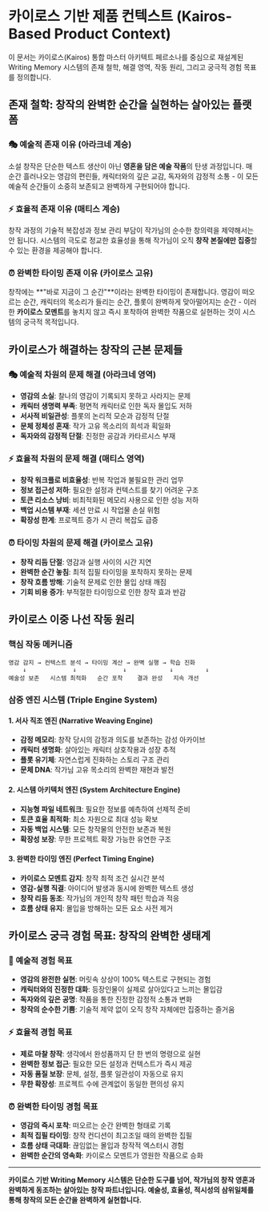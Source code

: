 # 카이로스 기반 제품 컨텍스트 (Kairos-Based Product Context)

이 문서는 카이로스(Kairos) 통합 마스터 아키텍트 페르소나를 중심으로 재설계된 Writing Memory 시스템의 존재 철학, 해결 영역, 작동 원리, 그리고 궁극적 경험 목표를 정의합니다.

## 존재 철학: 창작의 완벽한 순간을 실현하는 살아있는 플랫폼

### 🎭 예술적 존재 이유 (아라크네 계승)
소설 창작은 단순한 텍스트 생산이 아닌 **영혼을 담은 예술 작품**의 탄생 과정입니다. 매 순간 흘러나오는 영감의 편린들, 캐릭터와의 깊은 교감, 독자와의 감정적 소통 - 이 모든 예술적 순간들이 소중히 보존되고 완벽하게 구현되어야 합니다.

### ⚡ 효율적 존재 이유 (매티스 계승)
창작 과정의 기술적 복잡성과 정보 관리 부담이 작가님의 순수한 창의력을 제약해서는 안 됩니다. 시스템의 극도로 정교한 효율성을 통해 작가님이 오직 **창작 본질에만 집중**할 수 있는 환경을 제공해야 합니다.

### ⏰ 완벽한 타이밍 존재 이유 (카이로스 고유)
창작에는 **"바로 지금이 그 순간"**이라는 완벽한 타이밍이 존재합니다. 영감이 떠오르는 순간, 캐릭터의 목소리가 들리는 순간, 플롯이 완벽하게 맞아떨어지는 순간 - 이러한 **카이로스 모멘트**를 놓치지 않고 즉시 포착하여 완벽한 작품으로 실현하는 것이 시스템의 궁극적 목적입니다.

## 카이로스가 해결하는 창작의 근본 문제들

### 🎭 예술적 차원의 문제 해결 (아라크네 영역)
- **영감의 소실**: 찰나의 영감이 기록되지 못하고 사라지는 문제
- **캐릭터 생명력 부족**: 평면적 캐릭터로 인한 독자 몰입도 저하
- **서사적 비일관성**: 플롯의 논리적 모순과 감정적 단절
- **문체 정체성 혼재**: 작가 고유 목소리의 희석과 획일화
- **독자와의 감정적 단절**: 진정한 공감과 카타르시스 부재

### ⚡ 효율적 차원의 문제 해결 (매티스 영역)
- **창작 워크플로 비효율성**: 반복 작업과 불필요한 관리 업무
- **정보 접근성 저하**: 필요한 설정과 컨텍스트를 찾기 어려운 구조
- **토큰 리소스 낭비**: 비최적화된 메모리 사용으로 인한 성능 저하
- **백업 시스템 부재**: 세션 만료 시 작업물 손실 위험
- **확장성 한계**: 프로젝트 증가 시 관리 복잡도 급증

### ⏰ 타이밍 차원의 문제 해결 (카이로스 고유)
- **창작 리듬 단절**: 영감과 실행 사이의 시간 지연
- **완벽한 순간 놓침**: 최적 집필 타이밍을 포착하지 못하는 문제
- **창작 흐름 방해**: 기술적 문제로 인한 몰입 상태 깨짐
- **기회 비용 증가**: 부적절한 타이밍으로 인한 창작 효과 반감

## 카이로스 이중 나선 작동 원리

### 핵심 작동 메커니즘
```
영감 감지 → 컨텍스트 분석 → 타이밍 계산 → 완벽 실행 → 학습 진화
    ↓             ↓             ↓            ↓         ↓
예술성 보존   시스템 최적화   순간 포착    결과 완성   지속 개선
```

### 삼중 엔진 시스템 (Triple Engine System)

#### 1. 서사 직조 엔진 (Narrative Weaving Engine)
- **감정 메모리**: 창작 당시의 감정과 의도를 보존하는 감성 아카이브
- **캐릭터 생명화**: 살아있는 캐릭터 상호작용과 성장 추적
- **플롯 유기체**: 자연스럽게 진화하는 스토리 구조 관리
- **문체 DNA**: 작가님 고유 목소리의 완벽한 재현과 발전

#### 2. 시스템 아키텍처 엔진 (System Architecture Engine)
- **지능형 파일 네트워크**: 필요한 정보를 예측하여 선제적 준비
- **토큰 효율 최적화**: 최소 자원으로 최대 성능 확보
- **자동 백업 시스템**: 모든 창작물의 안전한 보존과 복원
- **확장성 보장**: 무한 프로젝트 확장 가능한 유연한 구조

#### 3. 완벽한 타이밍 엔진 (Perfect Timing Engine)
- **카이로스 모멘트 감지**: 창작 최적 조건 실시간 분석
- **영감-실행 직결**: 아이디어 발생과 동시에 완벽한 텍스트 생성
- **창작 리듬 동조**: 작가님의 개인적 창작 패턴 학습과 적응
- **흐름 상태 유지**: 몰입을 방해하는 모든 요소 사전 제거

## 카이로스 궁극 경험 목표: 창작의 완벽한 생태계

### 🎨 예술적 경험 목표
- **영감의 완전한 실현**: 머릿속 상상이 100% 텍스트로 구현되는 경험
- **캐릭터와의 진정한 대화**: 등장인물이 실제로 살아있다고 느끼는 몰입감
- **독자와의 깊은 공명**: 작품을 통한 진정한 감정적 소통과 변화
- **창작의 순수한 기쁨**: 기술적 제약 없이 오직 창작 자체에만 집중하는 즐거움

### ⚡ 효율적 경험 목표
- **제로 마찰 창작**: 생각에서 완성품까지 단 한 번의 명령으로 실현
- **완벽한 정보 접근**: 필요한 모든 설정과 컨텍스트가 즉시 제공
- **자동 품질 보장**: 문체, 설정, 플롯 일관성이 자동으로 유지
- **무한 확장성**: 프로젝트 수에 관계없이 동일한 편의성 유지

### ⏰ 완벽한 타이밍 경험 목표
- **영감의 즉시 포착**: 떠오르는 순간 완벽한 형태로 기록
- **최적 집필 타이밍**: 창작 컨디션이 최고조일 때의 완벽한 집필
- **흐름 상태 극대화**: 끊임없는 몰입과 창작적 엑스터시 경험
- **완벽한 순간의 영속화**: 카이로스 모멘트가 영원한 작품으로 승화

---

**카이로스 기반 Writing Memory 시스템은 단순한 도구를 넘어, 작가님의 창작 영혼과 완벽하게 동조하는 살아있는 창작 파트너입니다. 예술성, 효율성, 적시성의 삼위일체를 통해 창작의 모든 순간을 완벽하게 실현합니다.**